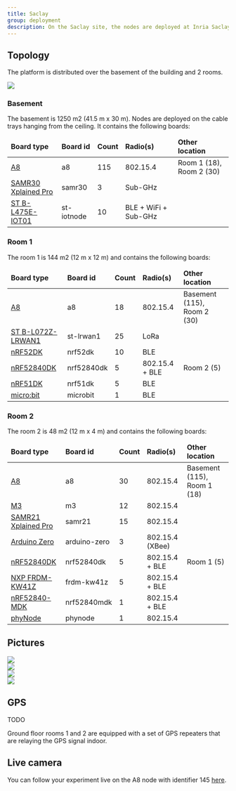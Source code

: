 ```yaml
---
title: Saclay
group: deployment
description: On the Saclay site, the nodes are deployed at Inria Saclay – Île-de-France, where they are spread across the basement and 2 rooms. Saclay site offers the most heterogeneous deployment, usefull for multi radio and interoperability scenarios.
---
```


## Topology
The platform is distributed over the basement of the building and 2 rooms.

<div class="row">
    <div class="col-lg-6 offset-lg-3">
        <img class="img-fluid" src="{{ '/assets/images/deployments/saclay/' | relative_url}}saclay_map.png">
    </div>
</div>

### Basement
The basement is 1250 m2 (41.5 m x 30 m). Nodes are deployed on the cable trays hanging from the ceiling. It contains the following boards:

<table class="table table-striped">
    <thead>
        <tr>
            <td><b>Board type</b></td>
            <td><b>Board id</b></td>
            <td><b>Count</b></td>
            <td><b>Radio(s)</b></td>
            <td><b>Other location</b></td>
        </tr>
    </thead>
    <tbody>
        <tr>
            <td><a href="https://www.iot-lab.info/hardware/a8/">A8</a></td>
            <td>a8</td>
            <td>115</td>
            <td>802.15.4</td>
            <td>Room 1 (18), Room 2 (30)</td>
        </tr>
        <tr>
            <td><a href="{{ site.baseurl}}{% link docs/boards/microchip-samr30.md %}">SAMR30 Xplained Pro</a></td>
            <td>samr30</td>
            <td>3</td>
            <td>Sub-GHz</td>
            <td></td>
        </tr>
        <tr>
            <td><a href="https://www.st.com/en/evaluation-tools/b-l475e-iot01a.html">ST B-L475E-IOT01</a></td>
            <td>st-iotnode</td>
            <td>10</td>
            <td>BLE + WiFi + Sub-GHz</td>
            <td></td>
        </tr>
    </tbody>
</table>

### Room 1
The room 1 is 144 m2 (12 m x 12 m) and contains the following boards:

<table class="table table-striped">
    <thead>
        <tr>
            <td><b>Board type</b></td>
            <td><b>Board id</b></td>
            <td><b>Count</b></td>
            <td><b>Radio(s)</b></td>
            <td><b>Other location</b></td>
        </tr>
    </thead>
    <tbody>
        <tr>
            <td><a href="https://www.iot-lab.info/hardware/a8/">A8</a></td>
            <td>a8</td>
            <td>18</td>
            <td>802.15.4</td>
            <td>Basement (115), Room 2 (30)</td>
        </tr>
        <tr>
            <td><a href="http://www.st.com/en/evaluation-tools/b-l072z-lrwan1.html">ST B-L072Z-LRWAN1</a></td>
            <td>st-lrwan1</td>
            <td>25</td>
            <td>LoRa</td>
            <td></td>
        </tr>
        <tr>
            <td><a href="{{ site.baseurl}}/docs/boards/nordic-nrf52dk">nRF52DK</a></td>
            <td>nrf52dk</td>
            <td>10</td>
            <td>BLE</td>
            <td></td>
        </tr>
        <tr>
            <td><a href="{{ site.baseurl}}/docs/boards/nordic-nrf52840dk">nRF52840DK</a></td>
            <td>nrf52840dk</td>
            <td>5</td>
            <td>802.15.4 + BLE</td>
            <td>Room 2 (5)</td>
        </tr>
        <tr>
            <td><a href="{{ site.baseurl}}/docs/boards/nordic-nrf51dk">nRF51DK</a></td>
            <td>nrf51dk</td>
            <td>5</td>
            <td>BLE</td>
            <td></td>
        </tr>
        <tr>
            <td><a href="https://microbit.org/">micro:bit</a></td>
            <td>microbit</td>
            <td>1</td>
            <td>BLE</td>
            <td></td>
        </tr>
    </tbody>
</table>

### Room 2
The room 2 is 48 m2 (12 m x 4 m)  and contains the following boards:

<table class="table table-striped">
    <thead>
        <tr>
            <td><b>Board type</b></td>
            <td><b>Board id</b></td>
            <td><b>Count</b></td>
            <td><b>Radio(s)</b></td>
            <td><b>Other location</b></td>
        </tr>
    </thead>
    <tbody>
        <tr>
            <td><a href="https://www.iot-lab.info/hardware/a8/">A8</a></td>
            <td>a8</td>
            <td>30</td>
            <td>802.15.4</td>
            <td>Basement (115), Room 1 (18)</td>
        </tr>
        <tr>
            <td><a href="https://www.iot-lab.info/hardware/m3/">M3</a></td>
            <td>m3</td>
            <td>12</td>
            <td>802.15.4</td>
            <td></td>
        </tr>
        <tr>
            <td><a href="{{ site.baseurl}}/docs/boards/microchip-samr21">SAMR21 Xplained Pro</a></td>
            <td>samr21</td>
            <td>15</td>
            <td>802.15.4</td>
            <td></td>
        </tr>
        <tr>
            <td><a href="https://www.arduino.cc/en/Main/ArduinoBoardZero">Arduino Zero</a></td>
            <td>arduino-zero</td>
            <td>3</td>
            <td>802.15.4 (XBee)</td>
            <td></td>
        </tr>
        <tr>
            <td><a href="{{ site.baseurl}}/docs/boards/nordic-nrf52840dk">nRF52840DK</a></td>
            <td>nrf52840dk</td>
            <td>5</td>
            <td>802.15.4 + BLE</td>
            <td>Room 1 (5)</td>
        </tr>
        <tr>
            <td><a href="{{ site.baseurl}}/docs/boards/nxp-frdm-kw41z">NXP FRDM-KW41Z</a></td>
            <td>frdm-kw41z</td>
            <td>5</td>
            <td>802.15.4 + BLE</td>
            <td></td>
        </tr>
        <tr>
            <td><a href="https://github.com/makerdiary/nrf52840-mdk">nRF52840-MDK</a></td>
            <td>nrf52840mdk</td>
            <td>1</td>
            <td>802.15.4 + BLE</td>
            <td></td>
        </tr>
        <tr>
            <td><a href="https://www.phytec.in/product/internet-of-things/phynode-sensor-1/">phyNode</a></td>
            <td>phynode</td>
            <td>1</td>
            <td>802.15.4</td>
            <td></td>
        </tr>
    </tbody>
</table>

## Pictures

<div class="row mb-3">
    <div class="col p-1">
        <a href="{{ '/assets/images/deployments/saclay/' | relative_url }}digiteo1.jpg" data-toggle="lightbox" data-gallery="gallery">
            <img class="img-thumbnail img-fluid" src="{{ '/assets/images/deployments/saclay/' | relative_url }}digiteo1.jpg">
        </a>
    </div>
    <div class="col p-1">
        <a href="{{ '/assets/images/deployments/saclay/' | relative_url }}digiteo2.jpg" data-toggle="lightbox" data-gallery="gallery">
            <img class="img-thumbnail img-fluid" src="{{ '/assets/images/deployments/saclay/' | relative_url }}digiteo2.jpg">
        </a>
    </div>
    <div class="w-100"></div>    
    <div class="col p-1">
        <a href="{{ '/assets/images/deployments/saclay/' | relative_url }}lora.jpg" data-toggle="lightbox" data-gallery="gallery">
            <img class="img-thumbnail img-fluid" src="{{ '/assets/images/deployments/saclay/' | relative_url }}lora.jpg">
        </a>
    </div>
    <div class="col p-1">
        <a href="{{ '/assets/images/deployments/saclay/' | relative_url }}parking.jpg" data-toggle="lightbox" data-gallery="gallery">
            <img class="img-thumbnail img-fluid" src="{{ '/assets/images/deployments/saclay/' | relative_url }}parking.jpg">
        </a>
    </div>
</div>

## GPS

TODO

Ground floor rooms 1 and 2 are equipped with a set of GPS repeaters that are relaying the GPS signal indoor.

## Live camera

You can follow your experiment live on the A8 node with identifier 145
[here](http://demo-fit.saclay.inria.fr).
